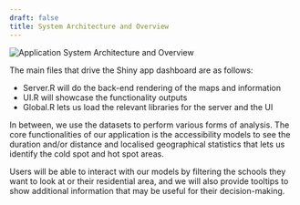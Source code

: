 ```yaml
---
draft: false
title: System Architecture and Overview
---
```


![Application System Architecture and Overview](/img/architecture.png)

The main files that drive the Shiny app dashboard are as follows:
- Server.R will do the back-end rendering of the maps and information
- UI.R will showcase the functionality outputs
- Global.R lets us load the relevant libraries for the server and the UI

In between, we use the datasets to perform various forms of analysis. The core functionalities of our application is the accessibility models to see the duration and/or distance and localised geographical statistics that lets us identify the cold spot and hot spot areas. 

Users will be able to interact with our models by filtering the schools they want to look at or their residential area, and we will also provide tooltips to show additional information that may be useful for their decision-making.
